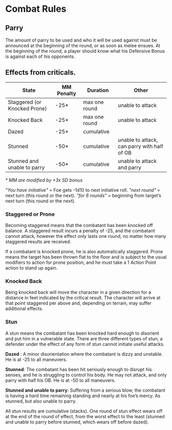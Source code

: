 # Combat Rules

## Parry
The amount of parry to be used and who it will be used against must be announced at the beginning of the round, or as soon as melee ensues. At the beginning of the round, a player should know what his Defensive Bonus is against each of his opponents.

## Effects from criticals.

| State | MM Penalty | Duration | Other |
| --- | --- | --- | --- |
Staggered (or Knocked Prone) | -25* | max one round | unable to attack
Knocked Back | -25* | max one round | unable to attack
Dazed | -25* | cumulative |
Stunned | -50* | cumulative | unable to attack, can parry with half of OB
Stunned and unable to parry | -50* | cumulative | unable to attack and parry

_* MM are modified by +3x SD bonus_

_"You have initiative"_ =  Foe gets -1d10 to next initiative roll.
_"next round"_ = next turn (this round or the next).
_"for ß rounds"_ = beginning from target’s next turn (this round or the next).

### Staggered or Prone
Becoming staggered means that the combatant has been knocked off balance. A staggered result incurs a penalty of -25, and the combatant cannot attack, however the effect only lasts one round, no matter how many staggered results are received.

If a combatant is knocked prone, he is also automatically staggered. Prone means the target has been thrown flat to the floor and is subject to the usual modifiers to action for prone position, and he must take a 1 Action Point action to stand up again.

### Knocked Back
Being knocked back will move the character in a given direction for a distance in feet indicated by the critical result. The character will arrive at that point staggered per above and, depending on terrain, may suffer additional effects.

### Stun
A stun means the combatant has been knocked hard enough to disorient and put him in a vulnerable state.
There are three different types of stun; a defender under the effect of any form of stun cannot initiate useful attacks.

__Dazed__ : A minor disorientation where the combatant is dizzy and unstable. He is at -25 to all maneuvers.

__Stunned__: The combatant has been hit seriously enough to disrupt his senses, and he is struggling to control his body.
He may not attack, and only parry with half his OB. He is at -50 to all maneuvers.

__Stunned and unable to parry__: Suffering from a serious blow, the combatant is having a hard time remaining standing and nearly at his foe’s mercy.
As stunned, but also unable to parry.

All stun results are cumulative (stacks).
One round of stun effect wears off at the end of the round of effect, from the worst effect to the least (stunned and unable to parry before stunned, which wears off before dazed).
